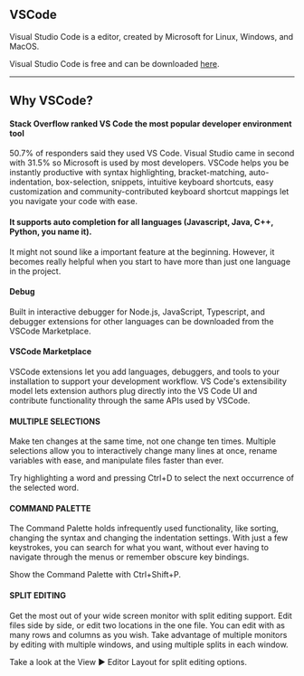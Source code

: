 VSCode
------


Visual Studio Code is a editor, created by Microsoft for Linux, Windows, and MacOS.

Visual Studio Code is free and can be downloaded [here](https://code.visualstudio.com/).

---

## Why VSCode?

#### Stack Overflow ranked VS Code the most popular developer environment tool

50.7% of responders said they used VS Code. Visual Studio came in second with 31.5% so Microsoft is used by most developers. VSCode helps you be instantly productive with syntax highlighting, bracket-matching, auto-indentation, box-selection, snippets, intuitive keyboard shortcuts, easy customization and community-contributed keyboard shortcut mappings let you navigate your code with ease.

#### It supports auto completion for all languages (Javascript, Java, C++, Python, you name it).

It might not sound like a important feature at the beginning. However, it becomes really helpful when you start to have more than just one language in the project.

#### Debug

Built in interactive debugger for Node.js, JavaScript, Typescript, and debugger extensions for other languages can be downloaded from the VSCode Marketplace.

#### VSCode Marketplace

VSCode extensions let you add languages, debuggers, and tools to your installation to support your development workflow. VS Code's extensibility model lets extension authors plug directly into the VS Code UI and contribute functionality through the same APIs used by VSCode.

#### MULTIPLE SELECTIONS

Make ten changes at the same time, not one change ten times. Multiple selections allow you to interactively change many lines at once, rename variables with ease, and manipulate files faster than ever.

Try highlighting a word and pressing Ctrl+D to select the next occurrence of the selected word.

#### COMMAND PALETTE

The Command Palette holds infrequently used functionality, like sorting, changing the syntax and changing the indentation settings. With just a few keystrokes, you can search for what you want, without ever having to navigate through the menus or remember obscure key bindings.

Show the Command Palette with Ctrl+Shift+P.

#### SPLIT EDITING

Get the most out of your wide screen monitor with split editing support. Edit files side by side, or edit two locations in the one file. You can edit with as many rows and columns as you wish. Take advantage of multiple monitors by editing with multiple windows, and using multiple splits in each window.

Take a look at the View ▶ Editor Layout for split editing options.
